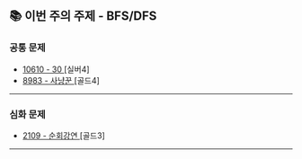 ## 📚 이번 주의 주제 - BFS/DFS

### 공통 문제

- [10610 - 30 ](https://www.acmicpc.net/problem/10610) [실버4]
- [8983 - 사냥꾼 ](https://www.acmicpc.net/problem/8983) [골드4]

---
### 심화 문제
- [2109 - 순회강연 ](https://www.acmicpc.net/problem/2109) [골드3]

---